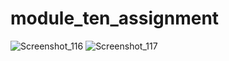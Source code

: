 # module_ten_assignment
 
![Screenshot_116](https://github.com/zahidnayon/module_ten_assignment/assets/49867118/f1938c83-942d-4778-8ffe-c81c960d5e21)
![Screenshot_117](https://github.com/zahidnayon/module_ten_assignment/assets/49867118/79900f60-8c0d-41f1-8ae4-977312b54ee4)
